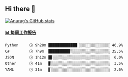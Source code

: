 ## Hi there 👋

[![Anurag's GitHub stats](https://github-readme-stats-orilights.vercel.app/api?username=orilights)](https://github.com/anuraghazra/github-readme-stats)

<!--
**OriLight152/OriLight152** is a ✨ _special_ ✨ repository because its `README.md` (this file) appears on your GitHub profile.

Here are some ideas to get you started:

- 🔭 I’m currently working on ...
- 🌱 I’m currently learning ...
- 👯 I’m looking to collaborate on ...
- 🤔 I’m looking for help with ...
- 💬 Ask me about ...
- 📫 How to reach me: ...
- 😄 Pronouns: ...
- ⚡ Fun fact: ...
-->

<!-- waka-box start -->
#### <a href="https://gist.github.com/92c8d5b388768c10efcba86e82b7c4fb" target="_blank">📊 每周工作报告</a>
```text
Python     🕓 9h28m █████████████▏░░░░░░░░░░░░░░ 46.9%
C#         🕓 7h9m  █████████▉░░░░░░░░░░░░░░░░░░ 35.5%
JSON       🕓 1h12m █▋░░░░░░░░░░░░░░░░░░░░░░░░░░  6.0%
Other      🕓 41m   ▉░░░░░░░░░░░░░░░░░░░░░░░░░░░  3.5%
YAML       🕓 31m   ▋░░░░░░░░░░░░░░░░░░░░░░░░░░░  2.6%
```
<!-- Powered by https://github.com/journey-ad/waka-box-go . -->
<!-- waka-box end -->
